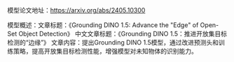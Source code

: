模型论文地址：https://arxiv.org/abs/2405.10300

模型概述：文章标题：《Grounding DINO 1.5: Advance the "Edge" of Open-Set Object Detection》
中文文章标题：《Grounding DINO 1.5：推进开放集目标检测的“边缘”》
文章内容：提出Grounding DINO 1.5模型，通过改进预测头和训练策略，提高开放集目标检测性能，增强模型对未知物体的识别能力。
